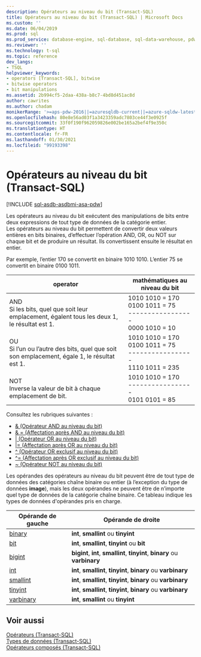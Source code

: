 ```yaml
---
description: Opérateurs au niveau du bit (Transact-SQL)
title: Opérateurs au niveau du bit (Transact-SQL) | Microsoft Docs
ms.custom: ''
ms.date: 06/04/2019
ms.prod: sql
ms.prod_service: database-engine, sql-database, sql-data-warehouse, pdw
ms.reviewer: ''
ms.technology: t-sql
ms.topic: reference
dev_langs:
- TSQL
helpviewer_keywords:
- operators [Transact-SQL], bitwise
- bitwise operators
- bit manipulations
ms.assetid: 2b994cf5-2daa-438a-b8c7-4bd8d451ac8d
author: cawrites
ms.author: chadam
monikerRange: '>=aps-pdw-2016||=azuresqldb-current||=azure-sqldw-latest||>=sql-server-2016||>=sql-server-linux-2017||=azuresqldb-mi-current'
ms.openlocfilehash: 80e8e56ad03f1a3423359adc7803ce44f3e0925f
ms.sourcegitcommit: 33f0f190f962059826e002be165a2bef4f9e350c
ms.translationtype: HT
ms.contentlocale: fr-FR
ms.lasthandoff: 01/30/2021
ms.locfileid: "99193398"
---
```

# <a name="bitwise-operators-transact-sql"></a>Opérateurs au niveau du bit (Transact-SQL)
[!INCLUDE [sql-asdb-asdbmi-asa-pdw](../../includes/applies-to-version/sql-asdb-asdbmi-asa-pdw.md)]

  Les opérateurs au niveau du bit exécutent des manipulations de bits entre deux expressions de tout type de données de la catégorie entier.  
  Les opérateurs au niveau du bit permettent de convertir deux valeurs entières en bits binaires, d’effectuer l’opération AND, OR, ou NOT sur chaque bit et de produire un résultat. Ils convertissent ensuite le résultat en entier.  
  
  Par exemple, l’entier 170 se convertit en binaire 1010 1010.
L’entier 75 se convertit en binaire 0100 1011.

|operator|mathématiques au niveau du bit|
|---- |---- |
|AND <br> Si les bits, quel que soit leur emplacement, égalent tous les deux 1, le résultat est 1. |1010 1010 = 170 <br>0100 1011 = 75 <br>-----------------  <br> 0000 1010 = 10 |
|OU <br> Si l’un ou l’autre des bits, quel que soit son emplacement, égale 1, le résultat est 1. |1010 1010 = 170 <br>0100 1011 = 75 <br>-----------------  <br> 1110 1011 = 235|
|NOT  <br> Inverse la valeur de bit à chaque emplacement de bit. |1010 1010 = 170 <br>----------------- <br>  0101 0101 = 85 |
  
Consultez les rubriques suivantes :   
* [& &#40;Opérateur AND au niveau du bit&#41;](../../t-sql/language-elements/bitwise-and-transact-sql.md)  
* [& = &#40;Affectation après AND au niveau du bit&#41;](../../t-sql/language-elements/bitwise-and-equals-transact-sql.md)   
* [&#124; &#40;Opérateur OR au niveau du bit&#41;](../../t-sql/language-elements/bitwise-or-transact-sql.md)  
* [&#124;= &#40;Affectation après OR au niveau du bit&#41;](../../t-sql/language-elements/bitwise-or-equals-transact-sql.md)   
* [^ &#40;Opérateur OR exclusif au niveau du bit&#41;](../../t-sql/language-elements/bitwise-exclusive-or-transact-sql.md)  
* [^= &#40;Affectation après OR exclusif au niveau du bit&#41;](../../t-sql/language-elements/bitwise-exclusive-or-equals-transact-sql.md)  
* [~ &#40;Opérateur NOT au niveau du bit&#41;](../../t-sql/language-elements/bitwise-not-transact-sql.md)  
  
 Les opérandes des opérateurs au niveau du bit peuvent être de tout type de données des catégories chaîne binaire ou entier (à l’exception du type de données **image**), mais les deux opérandes ne peuvent être de n’importe quel type de données de la catégorie chaîne binaire. Ce tableau indique les types de données d'opérandes pris en charge.  
  
|Opérande de gauche|Opérande de droite|  
|------------------|-------------------|  
|[binary](../../t-sql/data-types/binary-and-varbinary-transact-sql.md)|**int**, **smallint** ou **tinyint**|  
|[bit](../../t-sql/data-types/bit-transact-sql.md)|**int**, **smallint**, **tinyint** ou **bit**|  
|[bigint](../../t-sql/data-types/int-bigint-smallint-and-tinyint-transact-sql.md)|**bigint**, **int**, **smallint**, **tinyint**, **binary** ou **varbinary**|  
|[int](../../t-sql/data-types/int-bigint-smallint-and-tinyint-transact-sql.md)|**int**, **smallint**, **tinyint**, **binary** ou **varbinary**|  
|[smallint](../../t-sql/data-types/int-bigint-smallint-and-tinyint-transact-sql.md)|**int**, **smallint**, **tinyint**, **binary** ou **varbinary**|  
|[tinyint](../../t-sql/data-types/int-bigint-smallint-and-tinyint-transact-sql.md)|**int**, **smallint**, **tinyint**, **binary** ou **varbinary**|  
|[varbinary](../../t-sql/data-types/binary-and-varbinary-transact-sql.md)|**int**, **smallint** ou **tinyint**|  
  
## <a name="see-also"></a>Voir aussi  
 [Opérateurs &#40;Transact-SQL&#41;](../../t-sql/language-elements/operators-transact-sql.md)   
 [Types de données &#40;Transact-SQL&#41;](../../t-sql/data-types/data-types-transact-sql.md)   
 [Opérateurs composés &#40;Transact-SQL&#41;](../../t-sql/language-elements/compound-operators-transact-sql.md)
